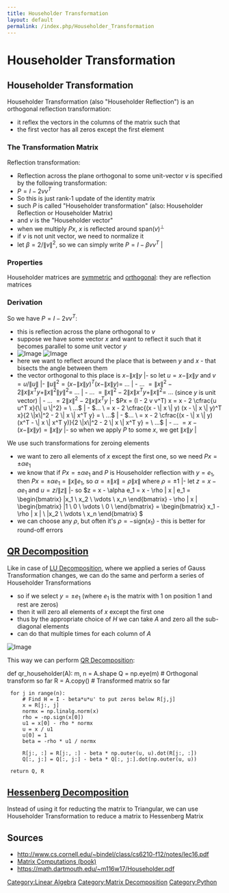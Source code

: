 ```yaml
---
title: Householder Transformation
layout: default
permalink: /index.php/Householder_Transformation
---
```


# Householder Transformation

## Householder Transformation
Householder Transformation (also "Householder Reflection") is an orthogonal reflection transformation:
- it reflex the vectors in the columns of the matrix such that
- the first vector has all zeros except the first element 


### The Transformation Matrix
Reflection transformation:
- Reflection across the plane orthogonal to some unit-vector $v$ is specified by the following transformation:
- $P = I - 2 v v^T$
- So this is just rank-1 update of the identity matrix 
- such $P$ is called "Householder transformation" (also: Householder Reflection or Householder Matrix)
- and $v$ is the "Householder vector"
- when we multiply $P x$, $x$ is reflected around $\text{span}(v)^{\bot}$
- if $v$ is not unit vector, we need to normalize it
- let $\beta = 2 / \|  v \|^2$, so we can simply write $P = I - \beta v v^T$ |

### Properties
Householder matrices are [symmetric](Symmetric_Matrices) and [orthogonal](Orthogonal_Matrices): they are reflection matrices


### Derivation
So we have $P = I - 2vv^T$:
- this is reflection across the plane orthogonal to $v$
- suppose we have some vector $x$ and want to reflect it such that it becomes parallel to some unit vector $y$
- <img src="https://habrastorage.org/web/c24/6e0/3ba/c246e03bace34da19bf1a18b832f2f23.png" alt="Image"> <img src="https://habrastorage.org/web/668/dca/ac3/668dcaac3b5f4581abb7a7beca03430d.png" alt="Image">
- here we want to reflect around the place that is between $y$ and $x$ - that bisects the angle between them
- the vector orthogonal to this place is $x - \|  x \| y$ |- so let $u = x - \|  x \| y$ and $v = u / \| u \|$ |- $\|  u \|^2 = (x - \| x \| y)^T (x - \| x \| y) = \ ...$ |  - $... \ = \| x\|^2 - 2 \| x \| x^T y + \| x \|^2 \| y \|^2 = \ ...$  |  - $... \ = \| x\|^2 - 2 \| x \| x^T y + \| x \|^2  = \ ...$ (since $y$ is unit vector) |  - $... \ = 2 \| x\|^2 - 2 \| x \| x^T y$ |- $Px = (I - 2 v v^T) x = x - 2 \cfrac{u u^T x}{\|  u \|^2} = \ ...$ |  - $... \ = x - 2 \cfrac{(x - \|  x \| y) (x - \| x \| y)^T x}{2 \|x\|^2 - 2 \| x \| x^T y} = \ ...$ |  - $... \ = x - 2 \cfrac{(x - \|  x \| y) (x^T - \| x \| x^T y)}{2 \|x\|^2 - 2 \| x \| x^T y} = \ ...$ |  - $... \ = x - (x - \|  x \| y) = \| x \| y$ |- so when we apply $P$ to some $x$, we get $\|  x \| y$ |

We use such transformations for zeroing elements
- we want to zero all elements of $x$ except the first one, so we need $P x = \pm \alpha e_1$
- we know that if $P x = \pm \alpha e_1$ and $P$ is Householder reflection with $y = e_1$, then $P x =\pm \alpha e_1 = \|  x \| e_1$, so $\alpha = \pm \| x \| = \rho \| x \|$ where $\rho = \pm 1$  |- let $z = x - \alpha e_1$ and $u = z / \|  z \|$ |- so $z = x - \alpha e_1 = x - \rho \|  x \| e_1 = \begin{bmatrix} |x_1 \\
x_2 \\
\vdots \\
x_n 
\end{bmatrix} - \rho \|  x \| \begin{bmatrix} |1 \\
0 \\
\vdots \\
0 \\
\end{bmatrix} = 
\begin{bmatrix}
x_1 - \rho \|  x \| \\ |x_2 \\
\vdots \\
x_n 
\end{bmatrix}
$
- we can choose any $\rho$, but often it's $\rho = -\text{sign}(x_1)$ - this is better for round-off errors




## [QR Decomposition](QR_Decomposition)
Like in case of [LU Decomposition](LU_Decomposition), where we applied a series of Gauss Transformation changes, we can do the same and perform a series of Householder Transformations
- so if we select $y = \pm e_1$ (where $e_1$ is the matrix with 1 on position 1 and rest are zeros)
- then it will zero all elements of $x$ except the first one 
- thus by the appropriate choice of $H$ we can take $A$ and zero all the sub-diagonal elements
- can do that multiple times for each column of $A$

<img src="https://habrastorage.org/web/f97/c9d/02e/f97c9d02e5a34d52b0763a544aa742bc.png" alt="Image">


This way we can perform [QR Decomposition](QR_Decomposition):


 def qr_householder(A):
     m, n = A.shape
     Q = np.eye(m) # Orthogonal transform so far
     R = A.copy() # Transformed matrix so far
 
     for j in range(n):
         # Find H = I - beta*u*u' to put zeros below R[j,j]
         x = R[j:, j]
         normx = np.linalg.norm(x)
         rho = -np.sign(x[0])
         u1 = x[0] - rho * normx
         u = x / u1
         u[0] = 1
         beta = -rho * u1 / normx
 
         R[j:, :] = R[j:, :] - beta * np.outer(u, u).dot(R[j:, :])
         Q[:, j:] = Q[:, j:] - beta * Q[:, j:].dot(np.outer(u, u))
         
     return Q, R

## [Hessenberg Decomposition](Hessenberg_Decomposition)
Instead of using it for reducting the matrix to Triangular, we can use Householder Transformation to reduce a matrix to Hessenberg Matrix 



## Sources
- http://www.cs.cornell.edu/~bindel/class/cs6210-f12/notes/lec16.pdf
- [Matrix Computations (book)](Matrix_Computations_(book))
- https://math.dartmouth.edu/~m116w17/Householder.pdf

[Category:Linear Algebra](Category_Linear_Algebra)
[Category:Matrix Decomposition](Category_Matrix_Decomposition)
[Category:Python](Category_Python)